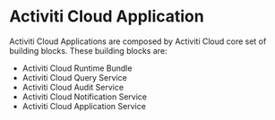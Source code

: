 # Activiti Cloud Application

Activiti Cloud Applications are composed by Activiti Cloud core set of building blocks. These building blocks are:
- Activiti Cloud Runtime Bundle
- Activiti Cloud Query Service
- Activiti Cloud Audit Service
- Activiti Cloud Notification Service
- Activiti Cloud Application Service

